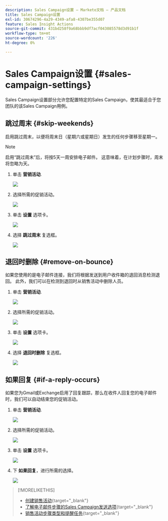 ```yaml
---
description: Sales Campaign设置 — Marketo文档 — 产品文档
title: Sales Campaign设置
exl-id: 30674296-4a29-4349-afa8-4307be355d07
feature: Sales Insight Actions
source-git-commit: 431bd258f9a68bbb9df7acf043085578d3d91b1f
workflow-type: tm+mt
source-wordcount: '226'
ht-degree: 0%

---
```


# Sales Campaign设置 {#sales-campaign-settings}

Sales Campaign设置部分允许您配置特定的Sales Campaign，使其最适合于您团队的该Sales Campaign用例。

## 跳过周末 {#skip-weekends}

启用跳过周末，以便将周末日（星期六或星期日）发生的任何步骤移至星期一。

>[!NOTE]
>
>启用“跳过周末”后，将按5天一周安排电子邮件。 这意味着，在计划步骤时，周末将忽略为天。

1. 单击 **营销活动**.

   ![](assets/sales-campaign-settings-1.png)

1. 选择所需的促销活动。

   ![](assets/sales-campaign-settings-2.png)

1. 单击 **设置** 选项卡。

   ![](assets/sales-campaign-settings-3.png)

1. 选择 **跳过周末** 复选框。

   ![](assets/sales-campaign-settings-4.png)

## 退回时删除 {#remove-on-bounce}

如果您使用的是电子邮件连接，我们将根据发送到用户收件箱的退回消息检测退回。 此外，我们可以在检测到退回时从销售活动中删除人员。

1. 单击 **营销活动**.

   ![](assets/sales-campaign-settings-5.png)

1. 选择所需的促销活动。

   ![](assets/sales-campaign-settings-6.png)

1. 单击 **设置** 选项卡。

   ![](assets/sales-campaign-settings-7.png)

1. 选择 **退回时删除** 复选框。

   ![](assets/sales-campaign-settings-8.png)

## 如果回复 {#if-a-reply-occurs}

如果您为Gmail或Exchange启用了回复跟踪，那么在收件人回复您的电子邮件时，我们可以自动结束您的促销活动。

1. 单击 **营销活动**.

   ![](assets/sales-campaign-settings-9.png)

1. 选择所需的促销活动。

   ![](assets/sales-campaign-settings-10.png)

1. 单击 **设置** 选项卡。

   ![](assets/sales-campaign-settings-11.png)

1. 下 **如果回复**，进行所需的选择。

   ![](assets/sales-campaign-settings-12.png)

>[!MORELIKETHIS]
>
>* [创建销售活动](/help/marketo/product-docs/marketo-sales-insight/actions/campaigns/create-a-sales-campaign.md){target="_blank"}
>* [了解电子邮件步骤的Sales Campaign发送选项](/help/marketo/product-docs/marketo-sales-insight/actions/campaigns/understanding-sales-campaign-send-options-for-email-steps.md){target="_blank"}
>* [销售活动步骤类型和提醒任务](/help/marketo/product-docs/marketo-sales-insight/actions/campaigns/sales-campaign-step-types-and-reminder-tasks.md){target="_blank"}
